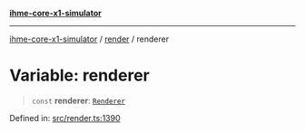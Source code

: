 [**ihme-core-x1-simulator**](../../README.md)

***

[ihme-core-x1-simulator](../../modules.md) / [render](../README.md) / renderer

# Variable: renderer

> `const` **renderer**: [`Renderer`](../classes/Renderer.md)

Defined in: [src/render.ts:1390](https://github.com/ProgrammIt/CPU-Simulator/blob/3f9c46c26c2e1cba2638010869a3cab9b9c737f9/src/render.ts#L1390)
